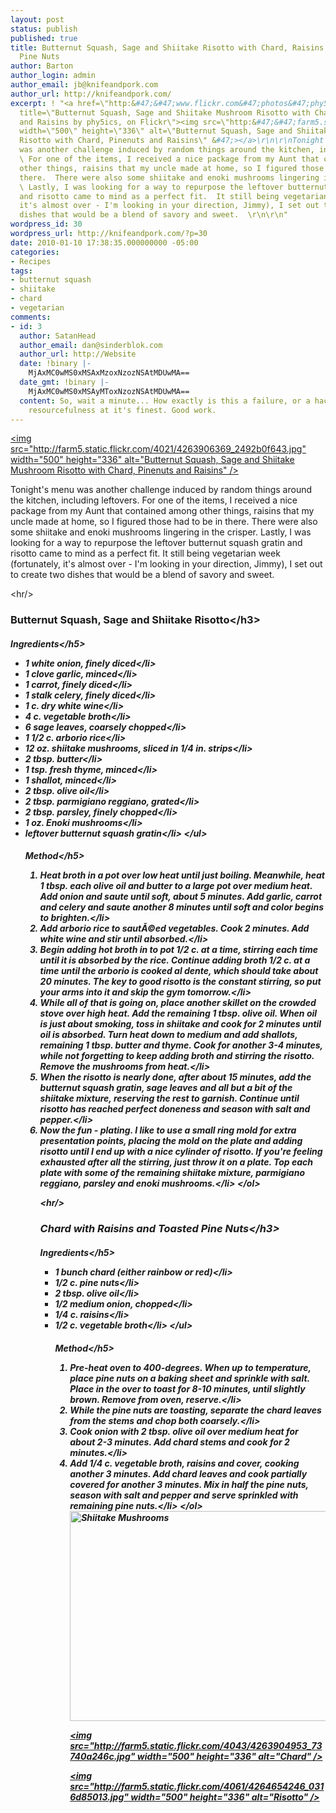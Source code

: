 ```yaml
---
layout: post
status: publish
published: true
title: Butternut Squash, Sage and Shiitake Risotto with Chard, Raisins and Toasted
  Pine Nuts
author: Barton
author_login: admin
author_email: jb@knifeandpork.com
author_url: http://knifeandpork.com/
excerpt: ! "<a href=\"http:&#47;&#47;www.flickr.com&#47;photos&#47;phy5ics&#47;4263906369&#47;\"
  title=\"Butternut Squash, Sage and Shiitake Mushroom Risotto with Chard, Pinenuts
  and Raisins by phy5ics, on Flickr\"><img src=\"http:&#47;&#47;farm5.static.flickr.com&#47;4021&#47;4263906369_2492b0f643.jpg\"
  width=\"500\" height=\"336\" alt=\"Butternut Squash, Sage and Shiitake Mushroom
  Risotto with Chard, Pinenuts and Raisins\" &#47;></a>\r\n\r\nTonight's menu
  was another challenge induced by random things around the kitchen, including leftovers.
  \ For one of the items, I received a nice package from my Aunt that contained among
  other things, raisins that my uncle made at home, so I figured those had to be in
  there.  There were also some shiitake and enoki mushrooms lingering in the crisper.
  \ Lastly, I was looking for a way to repurpose the leftover butternut squash gratin
  and risotto came to mind as a perfect fit.  It still being vegetarian week (fortunately,
  it's almost over - I'm looking in your direction, Jimmy), I set out to create two
  dishes that would be a blend of savory and sweet.  \r\n\r\n"
wordpress_id: 30
wordpress_url: http://knifeandpork.com/?p=30
date: 2010-01-10 17:38:35.000000000 -05:00
categories:
- Recipes
tags:
- butternut squash
- shiitake
- chard
- vegetarian
comments:
- id: 3
  author: SatanHead
  author_email: dan@sinderblok.com
  author_url: http://Website
  date: !binary |-
    MjAxMC0wMS0xMSAxMzoxNzozNSAtMDUwMA==
  date_gmt: !binary |-
    MjAxMC0wMS0xMSAyMToxNzozNSAtMDUwMA==
  content: So, wait a minute... How exactly is this a failure, or a hack? This is
    resourcefulness at it's finest. Good work.
---
```

<a href="http:&#47;&#47;www.flickr.com&#47;photos&#47;phy5ics&#47;4263906369&#47;" title="Butternut Squash, Sage and Shiitake Mushroom Risotto with Chard, Pinenuts and Raisins by phy5ics, on Flickr"><img src="http:&#47;&#47;farm5.static.flickr.com&#47;4021&#47;4263906369_2492b0f643.jpg" width="500" height="336" alt="Butternut Squash, Sage and Shiitake Mushroom Risotto with Chard, Pinenuts and Raisins" &#47;></a>

Tonight's menu was another challenge induced by random things around the kitchen, including leftovers.  For one of the items, I received a nice package from my Aunt that contained among other things, raisins that my uncle made at home, so I figured those had to be in there.  There were also some shiitake and enoki mushrooms lingering in the crisper.  Lastly, I was looking for a way to repurpose the leftover butternut squash gratin and risotto came to mind as a perfect fit.  It still being vegetarian week (fortunately, it's almost over - I'm looking in your direction, Jimmy), I set out to create two dishes that would be a blend of savory and sweet.  

<a id="more"></a><a id="more-30"></a>
<hr&#47;>

<h3>Butternut Squash, Sage and Shiitake Risotto<&#47;h3>
<h5>Ingredients<&#47;h5>
<ul>
<li>1 white onion, finely diced<&#47;li>
<li>1 clove garlic, minced<&#47;li>
<li>1 carrot, finely diced<&#47;li>
<li>1 stalk celery, finely diced<&#47;li>
<li>1 c. dry white wine<&#47;li>
<li>4 c. vegetable broth<&#47;li>
<li>6 sage leaves, coarsely chopped<&#47;li>
<li>1 1&#47;2 c. arborio rice<&#47;li>
<li>12 oz. shiitake mushrooms, sliced in 1&#47;4 in. strips<&#47;li>
<li>2 tbsp. butter<&#47;li>
<li>1 tsp. fresh thyme, minced<&#47;li>
<li>1 shallot, minced<&#47;li>
<li>2 tbsp. olive oil<&#47;li>
<li>2 tbsp. parmigiano reggiano, grated<&#47;li>
<li>2 tbsp. parsley, finely chopped<&#47;li>
<li>1 oz. Enoki mushrooms<&#47;li>
<li>leftover butternut squash gratin<&#47;li>
<&#47;ul>
<h5>Method<&#47;h5>
<ol>
<li>Heat broth in a pot over low heat until just boiling.  Meanwhile, heat 1 tbsp. each olive oil and butter to a large pot over medium heat.  Add onion and saute until soft, about 5 minutes.  Add garlic, carrot and celery and saute another 8 minutes until soft and color begins to brighten.<&#47;li>
<li>Add arborio rice to saut&Atilde;&copy;ed vegetables.  Cook 2 minutes.  Add white wine and stir until absorbed.<&#47;li>
<li>Begin adding hot broth in to pot 1&#47;2 c. at a time, stirring each time until it is absorbed by the rice.  Continue adding broth 1&#47;2 c. at a time until the arborio is cooked al dente, which should take about 20 minutes.  The key to good risotto is the constant stirring, so put your arms into it and skip the gym tomorrow.<&#47;li>
<li>While all of that is going on, place another skillet on the crowded stove over high heat.  Add the remaining 1 tbsp. olive oil.  When oil is just about smoking, toss in shiitake and cook for 2 minutes until oil is absorbed.  Turn heat down to medium and add shallots, remaining 1 tbsp. butter and thyme.  Cook for another 3-4 minutes, while not forgetting to keep adding broth and stirring the risotto.  Remove the mushrooms from heat.<&#47;li>
<li>When the risotto is nearly done, after about 15 minutes, add the butternut squash gratin, sage leaves and all but a bit of the shiitake mixture, reserving the rest to garnish.  Continue until risotto has reached perfect doneness and season with salt and pepper.<&#47;li>
<li>Now the fun - plating.  I like to use a small ring mold for extra presentation points, placing the mold on the plate and adding risotto until I end up with a nice cylinder of risotto.  If you're feeling exhausted after all the stirring, just throw it on a plate.  Top each plate with some of the remaining shiitake mixture, parmigiano reggiano, parsley and enoki mushrooms.<&#47;li>
<&#47;ol>

<hr&#47;>

<h3>Chard with Raisins and Toasted Pine Nuts<&#47;h3>
<h5>Ingredients<&#47;h5>
<ul>
<li>1 bunch chard (either rainbow or red)<&#47;li>
<li>1&#47;2 c. pine nuts<&#47;li>
<li>2 tbsp. olive oil<&#47;li>
<li>1&#47;2 medium onion, chopped<&#47;li>
<li>1&#47;4 c. raisins<&#47;li>
<li>1&#47;2 c. vegetable broth<&#47;li>
<&#47;ul>
<h5>Method<&#47;h5>
<ol>
<li>Pre-heat oven to 400-degrees.  When up to temperature, place pine nuts on a baking sheet and sprinkle with salt.  Place in the over to toast for 8-10 minutes, until slightly brown.  Remove from oven, reserve.<&#47;li>
<li>While the pine nuts are toasting, separate the chard leaves from the stems and chop both coarsely.<&#47;li>
<li>Cook onion with 2 tbsp. olive oil over medium heat for about 2-3 minutes.  Add chard stems and cook for 2 minutes.<&#47;li>
<li>Add 1&#47;4 c. vegetable broth, raisins and cover, cooking another 3 minutes.  Add chard leaves and cook partially covered for another 3 minutes.  Mix in half the pine nuts, season with salt and pepper and serve sprinkled with remaining pine nuts.<&#47;li>
<&#47;ol>
<a href="http:&#47;&#47;www.flickr.com&#47;photos&#47;phy5ics&#47;4264651858&#47;" title="Shiitake Mushrooms by phy5ics, on Flickr"><img src="http:&#47;&#47;farm5.static.flickr.com&#47;4016&#47;4264651858_fac1f6f19f.jpg" width="500" height="336" alt="Shiitake Mushrooms" &#47;></a>

<a href="http:&#47;&#47;www.flickr.com&#47;photos&#47;phy5ics&#47;4263904953&#47;" title="Chard by phy5ics, on Flickr"><img src="http:&#47;&#47;farm5.static.flickr.com&#47;4043&#47;4263904953_73740a246c.jpg" width="500" height="336" alt="Chard" &#47;></a>

<a href="http:&#47;&#47;www.flickr.com&#47;photos&#47;phy5ics&#47;4264654246&#47;" title="Risotto by phy5ics, on Flickr"><img src="http:&#47;&#47;farm5.static.flickr.com&#47;4061&#47;4264654246_0316d85013.jpg" width="500" height="336" alt="Risotto" &#47;></a>
